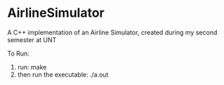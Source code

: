 # AirlineSimulator
A C++ implementation of an Airline Simulator, created during my second semester at UNT

To Run:
  1. run: make
  2. then run the executable: ./a.out
